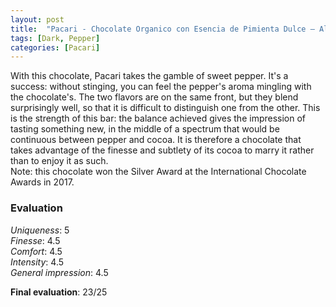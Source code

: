```yaml
---
layout: post
title:  "Pacari - Chocolate Organico con Esencia de Pimienta Dulce – Allspice - 60% Cacao"
tags: [Dark, Pepper] 
categories: [Pacari]
---
```


With this chocolate, Pacari takes the gamble of sweet pepper. It's a success: without stinging, you can feel the pepper's aroma mingling with the chocolate's. The two flavors are on the same front, but they blend surprisingly well, so that it is difficult to distinguish one from the other. This is the strength of this bar: the balance achieved gives the impression of tasting something new, in the middle of a spectrum that would be continuous between pepper and cocoa.
It is therefore a chocolate that takes advantage of the finesse and subtlety of its cocoa to marry it rather than to enjoy it as such.  
Note: this chocolate won the Silver Award at the International Chocolate Awards in 2017.


### Evaluation

_Uniqueness_: 5  
_Finesse_: 4.5  
_Comfort_: 4.5  
_Intensity_: 4.5  
_General impression_: 4.5

**Final evaluation**: 23/25
